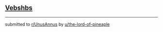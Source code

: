 ## [Vebshbs](https://www.reddit.com/r/UnusAnnus/comments/jrju8i/vebshbs/)


---

submitted to [r/UnusAnnus](https://www.reddit.com/r/UnusAnnus) by [u/the-lord-of-pineaple](https://www.reddit.com/user/the-lord-of-pineaple)
